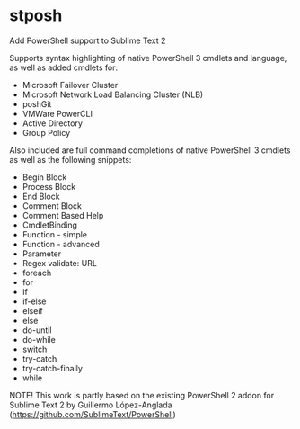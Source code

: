 stposh
======

Add PowerShell support to Sublime Text 2

Supports syntax highlighting of native PowerShell 3 cmdlets and language, as well as added cmdlets for:

- Microsoft Failover Cluster
- Microsoft Network Load Balancing Cluster (NLB)
- poshGit
- VMWare PowerCLI
- Active Directory
- Group Policy

Also included are full command completions of native PowerShell 3 cmdlets as well as the following snippets:

- Begin Block
- Process Block
- End Block
- Comment Block
- Comment Based Help
- CmdletBinding
- Function - simple
- Function - advanced
- Parameter
- Regex validate: URL
- foreach
- for
- if
- if-else
- elseif
- else
- do-until
- do-while
- switch
- try-catch
- try-catch-finally
- while

NOTE! This work is partly based on the existing PowerShell 2 addon for Sublime Text 2 by Guillermo López-Anglada (https://github.com/SublimeText/PowerShell)
